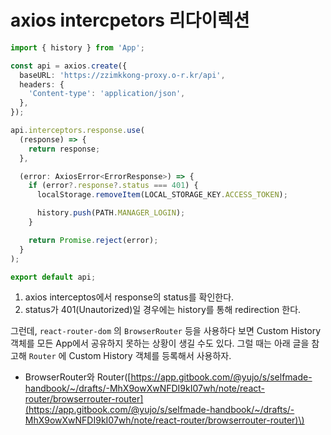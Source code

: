 # axios intercpetors 리다이렉션

```typescript
import { history } from 'App';

const api = axios.create({
  baseURL: 'https://zzimkkong-proxy.o-r.kr/api',
  headers: {
    'Content-type': 'application/json',
  },
});

api.interceptors.response.use(
  (response) => {
    return response;
  },

  (error: AxiosError<ErrorResponse>) => {
    if (error?.response?.status === 401) {
      localStorage.removeItem(LOCAL_STORAGE_KEY.ACCESS_TOKEN);

      history.push(PATH.MANAGER_LOGIN);
    }

    return Promise.reject(error);
  }
);

export default api;
```

1. axios interceptos에서 response의 status를 확인한다.
2. status가 401\(Unautorized\)일 경우에는 history를 통해 redirection 한다.

그런데, `react-router-dom` 의 `BrowserRouter` 등을 사용하다 보면 Custom History 객체를 모든 App에서 공유하지 못하는 상황이 생길 수도 있다. 그럴 때는 아래 글을 참고해 `Router` 에 Custom History 객체를 등록해서 사용하자.

* BrowserRouter와 Router\([https://app.gitbook.com/@yujo/s/selfmade-handbook/~/drafts/-MhX9owXwNFDI9kI07wh/note/react-router/browserrouter-router](https://app.gitbook.com/@yujo/s/selfmade-handbook/~/drafts/-MhX9owXwNFDI9kI07wh/note/react-router/browserrouter-router)\)



